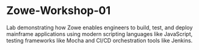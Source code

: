 # Zowe-Workshop-01
Lab demonstrating how Zowe enables engineers to build, test, and deploy mainframe applications using modern scripting languages like JavaScript, testing frameworks like Mocha and CI/CD orchestration tools like Jenkins.
